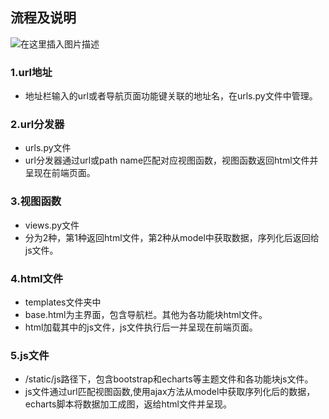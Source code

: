 ## 流程及说明
![在这里插入图片描述](https://img-blog.csdnimg.cn/20191126112355450.png?x-oss-process=image/watermark,type_ZmFuZ3poZW5naGVpdGk,shadow_10,text_aHR0cHM6Ly9ibG9nLmNzZG4ubmV0L2hhb3Jhbl95YW5n,size_16,color_FFFFFF,t_70)
### 1.url地址
- 地址栏输入的url或者导航页面功能键关联的地址名，在urls.py文件中管理。
### 2.url分发器
- urls.py文件
- url分发器通过url或path name匹配对应视图函数，视图函数返回html文件并呈现在前端页面。
### 3.视图函数
- views.py文件
- 分为2种，第1种返回html文件，第2种从model中获取数据，序列化后返回给js文件。
### 4.html文件
- templates文件夹中
- base.html为主界面，包含导航栏。其他为各功能块html文件。
- html加载其中的js文件，js文件执行后一并呈现在前端页面。
### 5.js文件
- /static/js路径下，包含bootstrap和echarts等主题文件和各功能块js文件。
- js文件通过url匹配视图函数,使用ajax方法从model中获取序列化后的数据，echarts脚本将数据加工成图，返给html文件并呈现。
